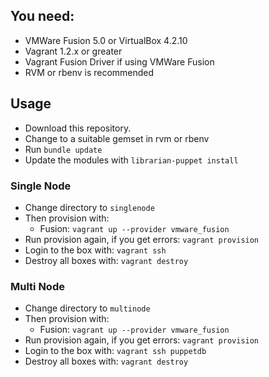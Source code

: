 ## You need:

* VMWare Fusion 5.0 or VirtualBox 4.2.10
* Vagrant 1.2.x or greater
* Vagrant Fusion Driver if using VMWare Fusion
* RVM or rbenv is recommended

## Usage

* Download this repository.
* Change to a suitable gemset in rvm or rbenv
* Run `bundle update`
* Update the modules with `librarian-puppet install`

### Single Node

* Change directory to `singlenode`
* Then provision with:
    * Fusion: `vagrant up --provider vmware_fusion`
* Run provision again, if you get errors: `vagrant provision`
* Login to the box with: `vagrant ssh`
* Destroy all boxes with: `vagrant destroy`

### Multi Node

* Change directory to `multinode`
* Then provision with:
    * Fusion: `vagrant up --provider vmware_fusion`
* Run provision again, if you get errors: `vagrant provision`
* Login to the box with: `vagrant ssh puppetdb`
* Destroy all boxes with: `vagrant destroy`
